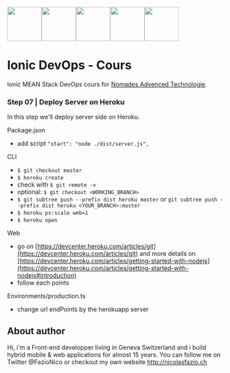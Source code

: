 <!--
@Author: Nicolas Fazio <webmaster-fazio>
@Date:   09-04-2017
@Email:  contact@nicolasfazio.ch
@Last modified by:   webmaster-fazio
@Last modified time: 09-04-2017
-->

<img src="http://cloudoki.com/images/frameworks/ionic.png" width="80"><img src="https://live.zoomdata.com/zoomdata/service/connection/types/icon/MONGO_MONGO?v=$%7Btimestamp%7D" width="80"><img src="http://apps.octoconsulting.com/images/expressIcon.png" width="80"><img src="https://material.angularjs.org/latest/img/icons/angular-logo.svg" width="80"><img src="http://code.runnable.com/images/provider-icons/icon-node.js.svg" width="80">

# Ionic DevOps - Cours
Ionic MEAN Stack DevOps cours for [Nomades Advenced Technologie](http://nomades.ch).


### Step 07 | Deploy Server on Heroku
In this step we'll deploy server side on Heroku.

Package.json
- add script `"start": "node ./dist/server.js", `

CLI
- `$ git checkout master`
- `$ heroku create`
- check with `$ git remote -v`
- optional: `$ git checkout <WORKING_BRANCH>`
- `$ git subtree push --prefix dist heroku master` or `git subtree push --prefix dist heroku <YOUR_BRANCH>:master`
- `$ heroku ps:scale web=1`
- `$ heroku open`

Web
- go on
[https://devcenter.heroku.com/articles/git](https://devcenter.heroku.com/articles/git)
and more details on  [https://devcenter.heroku.com/articles/getting-started-with-nodejs](https://devcenter.heroku.com/articles/getting-started-with-nodejs#introduction)
- follow each points

Environments/production.ts
- change url endPoints by the herokuapp server

## About author
Hi, i'm a Front-end developper living in Geneva Switzerland and i build hybrid mobile & web applications for almost 15 years. You can follow me on Twitter @FazioNico or checkout my own website http://nicolasfazio.ch
